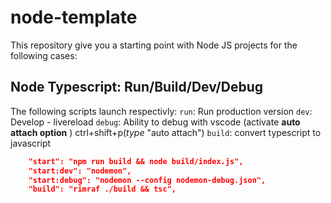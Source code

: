 # node-template
This repository give you a starting point with Node JS projects for the following cases: 

## Node Typescript: Run/Build/Dev/Debug

The following scripts launch respectivly: 
`run`: Run production version
`dev`: Develop - livereload
`debug`: Ability to debug with vscode (activate **auto attach option** ) ctrl+shift+p(_type_ "auto attach")
`build`: convert typescript to javascript
```json
    "start": "npm run build && node build/index.js",
    "start:dev": "nodemon",
    "start:debug": "nodemon --config nodemon-debug.json",
    "build": "rimraf ./build && tsc",
```